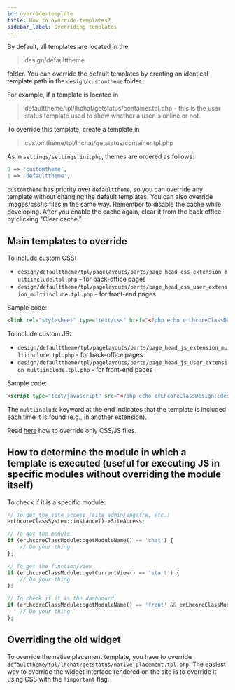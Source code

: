 ```yaml
---
id: override-template
title: How to override templates?
sidebar_label: Overriding templates
---
```


By default, all templates are located in the

> design/defaulttheme

folder. You can override the default templates by creating an identical template path in the `design/customtheme` folder.

For example, if a template is located in

> defaulttheme/tpl/lhchat/getstatus/container.tpl.php - this is the user status template used to show whether a user is online or not.

To override this template, create a template in

> customtheme/tpl/lhchat/getstatus/container.tpl.php

As in `settings/settings.ini.php`, themes are ordered as follows:

```php
0 => 'customtheme',
1 => 'defaulttheme',
```

`customtheme` has priority over `defaulttheme`, so you can override any template without changing the default templates. You can also override images/css/js files in the same way. Remember to disable the cache while developing. After you enable the cache again, clear it from the back office by clicking "Clear cache."

## Main templates to override

To include custom CSS:

*   `design/defaulttheme/tpl/pagelayouts/parts/page_head_css_extension_multiinclude.tpl.php` - for back-office pages
*   `design/defaulttheme/tpl/pagelayouts/parts/page_head_css_user_extension_multiinclude.tpl.php` - for front-end pages

Sample code:

```html
<link rel="stylesheet" type="text/css" href="<?php echo erLhcoreClassDesign::designCSS('css/myextension.css');?>" />
```

To include custom JS:

*   `design/defaulttheme/tpl/pagelayouts/parts/page_head_js_extension_multiinclude.tpl.php` - for back-office pages
*   `design/defaulttheme/tpl/pagelayouts/parts/page_head_js_user_extension_multiinclude.tpl.php` - for front-end pages

Sample code:

```html
<script type="text/javascript" src="<?php echo erLhcoreClassDesign::designJS('js/extension.lhc.js');?>"></script>
```

The `multiinclude` keyword at the end indicates that the template is included each time it is found (e.g., in another extension).

Read [here](development/unbrand.md) how to override only CSS/JS files.

## How to determine the module in which a template is executed (useful for executing JS in specific modules without overriding the module itself)

To check if it is a specific module:

```php
// To get the site access (site_admin/eng/fre, etc.)
erLhcoreClassSystem::instance()->SiteAccess;

// To get the module
if (erLhcoreClassModule::getModuleName() == 'chat') {
    // Do your thing
};

// To get the function/view
if (erLhcoreClassModule::getCurrentView() == 'start') {
    // Do your thing
};

// To check if it is the dashboard
if (erLhcoreClassModule::getModuleName() == 'front' && erLhcoreClassModule::getCurrentView() == 'default') {
    // Do your thing
};
```

## Overriding the old widget

To override the native placement template, you have to override `defaulttheme/tpl/lhchat/getstatus/native_placement.tpl.php`. The easiest way to override the widget interface rendered on the site is to override it using CSS with the `!important` flag.
